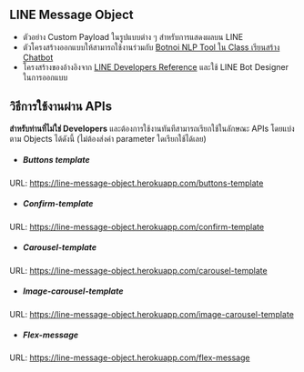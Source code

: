 ## LINE Message Object

- ตัวอย่าง Custom Payload ในรูปแบบต่าง ๆ สำหรับการแสดงผลบน LINE
- ตัวโครงสร้างออกแบบให้สามารถใช้งานร่วมกับ [Botnoi NLP Tool ใน Class เรียนสร้าง Chatbot](https://medium.com/botnoi-classroom/%E0%B8%84%E0%B8%A3%E0%B8%B1%E0%B9%89%E0%B8%87%E0%B9%81%E0%B8%A3%E0%B8%81%E0%B8%82%E0%B8%AD%E0%B8%87%E0%B8%81%E0%B8%B2%E0%B8%A3%E0%B9%80%E0%B8%9B%E0%B8%B4%E0%B8%94%E0%B9%80%E0%B8%9C%E0%B8%A2%E0%B8%81%E0%B8%B2%E0%B8%A3%E0%B8%AA%E0%B8%A3%E0%B9%89%E0%B8%B2%E0%B8%87-botnoi-%E0%B9%81%E0%B8%A5%E0%B8%B0%E0%B8%AB%E0%B8%A5%E0%B8%B1%E0%B8%81%E0%B8%AA%E0%B8%B9%E0%B8%95%E0%B8%A3%E0%B8%81%E0%B8%B2%E0%B8%A3%E0%B8%AA%E0%B8%A3%E0%B9%89%E0%B8%B2%E0%B8%87%E0%B9%81%E0%B8%8A%E0%B8%97%E0%B8%9A%E0%B8%AD%E0%B8%97-447dfc471d6e "Botnoi NLP Tool ใน Class เรียนสร้าง Chatbot")
- โครงสร้างของอ้างอิงจาก [LINE Developers Reference](https://developers.line.biz/en/reference/messaging-api/#message-objects "Line Developers Reference") และใช้ LINE Bot Designer ในการออกแบบ

## วิธีการใช้งานผ่าน APIs 
**สำหรับท่านที่ไม่ใช่ Developers** และต้องการใช้งานทันทีสามารถเรียกใช้ในลักษณะ APIs โดยแบ่งตาม Objects ได้ดังนี้ (ไม่ต้องส่งค่า parameter ใดเรียกใช้ได้เลย)
- ##### **Buttons template**
URL: https://line-message-object.herokuapp.com/buttons-template
- ##### **Confirm-template**
URL: https://line-message-object.herokuapp.com/confirm-template
- ##### **Carousel-template**
URL: https://line-message-object.herokuapp.com/carousel-template
- ##### **Image-carousel-template**
URL: https://line-message-object.herokuapp.com/image-carousel-template
- ##### **Flex-message**
URL: https://line-message-object.herokuapp.com/flex-message